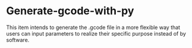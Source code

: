 # Generate-gcode-with-py
This item intends to generate the .gcode file in a more flexible way that users can input parameters to realize their specific purpose instead of by software.
